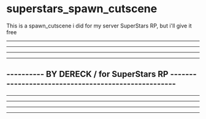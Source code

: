 # superstars_spawn_cutscene
This is a spawn_cutscene i did for my server SuperStars RP, but i'll give it free

---------------------------------------------------------------------------------------------
---------------------------------------------------------------------------------------------
---------------------------------------------------------------------------------------------
---------------------------------------------------------------------------------------------
---------- BY DERECK / for SuperStars RP ----------------------------------------------------
---------------------------------------------------------------------------------------------
---------------------------------------------------------------------------------------------
---------------------------------------------------------------------------------------------
---------------------------------------------------------------------------------------------
---------------------------------------------------------------------------------------------
